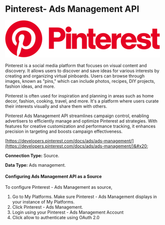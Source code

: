 # Pinterest- Ads Management API

![](<.gitbook/assets/image (22).png>)

Pinterest is a social media platform that focuses on visual content and discovery. It allows users to discover and save ideas for various interests by creating and organizing virtual pinboards. Users can browse through images, known as "pins," which can include photos, recipes, DIY projects, fashion ideas, and more.

Pinterest is often used for inspiration and planning in areas such as home decor, fashion, cooking, travel, and more. It's a platform where users curate their interests visually and share them with others.

Pinterest Ads Management API streamlines campaign control, enabling advertisers to efficiently manage and optimize Pinterest ad strategies. With features for creative customization and performance tracking, it enhances precision in targeting and boosts campaign effectiveness.

[https://developers.pinterest.com/docs/ads/ads-management/](https://developers.pinterest.com/docs/ads/ads-management/)&#x20;

**Connection Type:** Source.

**Data Type:** Ads management.

#### Configuring Ads Management API as a Source

To configure Pinterest - Ads Management as source,

1. Go to My Platforms. Make sure Pinterest - Ads Management displays in your instance of My Platforms.
2. Click Pinterest - Ads Management.
3. Login using your Pinterest - Ads Management Account
4. Click allow to authenticate using OAuth 2.0



###

